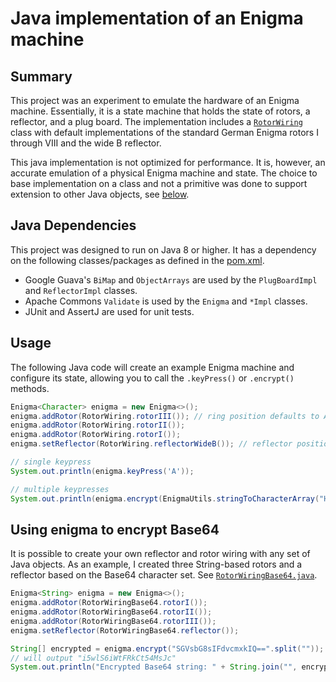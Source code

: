 # Java implementation of an Enigma machine

## Summary

This project was an experiment to emulate the hardware of an Enigma machine.  Essentially, it is a state machine that holds the state of rotors, a reflector, and a plug board.  The implementation includes a [`RotorWiring`](src/main/java/pw/ry4n/enigma/util/RotorWiring.java) class with default implementations of the standard German Enigma rotors I through VIII and the wide B reflector.

This java implementation is not optimized for performance.  It is, however, an accurate emulation of a physical Enigma machine and state.  The choice to base implementation on a class and not a primitive was done to support extension to other Java objects, see [below](#using-enigma-to-encrypt-base64).

## Java Dependencies

This project was designed to run on Java 8 or higher.  It has a dependency on the following classes/packages as defined in the [pom.xml](pom.xml).

* Google Guava's `BiMap` and `ObjectArrays` are used by the `PlugBoardImpl` and `ReflectorImpl` classes.
* Apache Commons `Validate` is used by the `Enigma` and `*Impl` classes.
* JUnit and AssertJ are used for unit tests.

## Usage

The following Java code will create an example Enigma machine and configure its state, allowing you to call the `.keyPress()` or `.encrypt()` methods.

```java
Enigma<Character> enigma = new Enigma<>();
enigma.addRotor(RotorWiring.rotorIII()); // ring position defaults to A
enigma.addRotor(RotorWiring.rotorII());
enigma.addRotor(RotorWiring.rotorI());
enigma.setReflector(RotorWiring.reflectorWideB()); // reflector position defaults to A

// single keypress
System.out.println(enigma.keyPress('A'));

// multiple keypresses
System.out.println(enigma.encrypt(EnigmaUtils.stringToCharacterArray("HELLOWORLD")));
```

## Using enigma to encrypt Base64

It is possible to create your own reflector and rotor wiring with any set of Java objects.  As an example, I created three String-based rotors and a reflector based on the Base64 character set.  See [`RotorWiringBase64.java`](src/main/java/pw/ry4n/enigma/util/RotorWiringBase64.java).

```java
Enigma<String> enigma = new Enigma<>();
enigma.addRotor(RotorWiringBase64.rotorI());
enigma.addRotor(RotorWiringBase64.rotorII());
enigma.addRotor(RotorWiringBase64.rotorIII());
enigma.setReflector(RotorWiringBase64.reflector());

String[] encrypted = enigma.encrypt("SGVsbG8sIFdvcmxkIQ==".split(""));
// will output "i5wlS6iWtFRkCt54MsJc"
System.out.println("Encrypted Base64 string: " + String.join("", encrypted));
```


